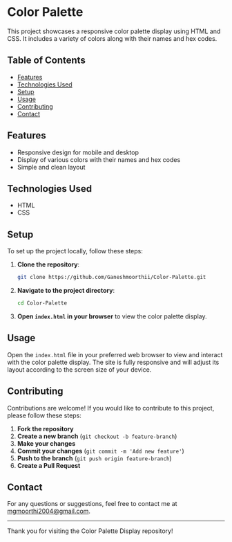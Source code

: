 # Color Palette 

This project showcases a responsive color palette display using HTML and CSS. It includes a variety of colors along with their names and hex codes.

## Table of Contents

- [Features](#features)
- [Technologies Used](#technologies-used)
- [Setup](#setup)
- [Usage](#usage)
- [Contributing](#contributing)
- [Contact](#contact)


## Features

- Responsive design for mobile and desktop
- Display of various colors with their names and hex codes
- Simple and clean layout

## Technologies Used

- HTML
- CSS

## Setup

To set up the project locally, follow these steps:

1. **Clone the repository**:
    ```bash
    git clone https://github.com/Ganeshmoorthii/Color-Palette.git
    ```

2. **Navigate to the project directory**:
    ```bash
    cd Color-Palette
    ```

3. **Open `index.html` in your browser** to view the color palette display.

## Usage

Open the `index.html` file in your preferred web browser to view and interact with the color palette display. The site is fully responsive and will adjust its layout according to the screen size of your device.

## Contributing

Contributions are welcome! If you would like to contribute to this project, please follow these steps:

1. **Fork the repository**
2. **Create a new branch** (`git checkout -b feature-branch`)
3. **Make your changes**
4. **Commit your changes** (`git commit -m 'Add new feature'`)
5. **Push to the branch** (`git push origin feature-branch`)
6. **Create a Pull Request**



## Contact

For any questions or suggestions, feel free to contact me at [mgmoorthi2004@gmail.com](mailto:mgmoorthi2004@gmail.com).

---

Thank you for visiting the Color Palette Display repository!
